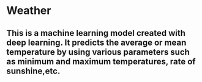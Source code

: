 # Weather
## This is a machine learning model created with deep learning. It predicts the average or mean temperature by using various parameters such as minimum and maximum temperatures, rate of sunshine,etc.
